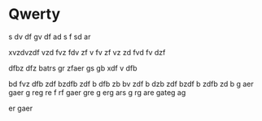 # Qwerty
s
dv
df
gv
df
ad
s
f
sd
ar

xvzdvzdf
vzd
fvz
fdv
zf
v
fv
zf
vz
zd
fvd
fv
dzf


dfbz
dfz
batrs
gr
zfaer
gs
gb
xdf
v
dfb

bd
fvz
dfb
zdf
bzdfb
zdf
b
dfb
zb
bv
zdf
b
dzb
zdf
bzdf
b
zdfb
zd
b
g
aer
gaer
g
reg
re
f
rf
gaer
gre
g
erg
ars
g
rg
are
gateg
ag

er
gaer
